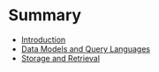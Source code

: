 # Summary

* [Introduction](README.md)
* [Data Models and Query Languages](chapter1.md)
* [Storage and Retrieval](storage-and-retrieval.md)

